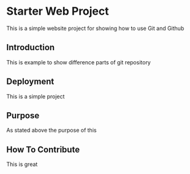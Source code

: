 # Starter Web Project
This is a simple website project for showing how to use Git and Github
## Introduction
This is example to show difference parts of git repository
## Deployment
This is a simple project
## Purpose
As stated above the purpose of this
## How To Contribute
This is great

